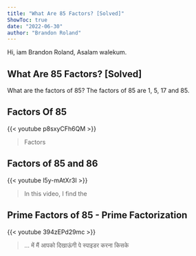 ```yaml
---
title: "What Are 85 Factors? [Solved]"
ShowToc: true 
date: "2022-06-30"
author: "Brandon Roland" 
---
```


Hi, iam Brandon Roland, Asalam walekum.
## What Are 85 Factors? [Solved]
What are the factors of 85? The factors of 85 are 1, 5, 17 and 85.

## Factors Of 85
{{< youtube p8sxyCFh6QM >}}
>Factors

## Factors of 85 and 86
{{< youtube l5y-mAtXr3I >}}
>In this video, I find the 

## Prime Factors of 85 - Prime Factorization
{{< youtube 394zEPd29mc >}}
>... में मैं आपको दिखाऊंगी पे स्पाइडर करना किसके 

